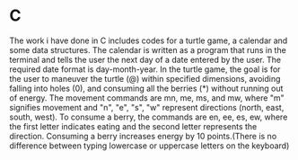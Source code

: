 # C
 The work i have done in C includes codes for a turtle game, a calendar and some data structures. The calendar is written as a program that runs in the terminal and tells the user the next day of a date entered by the user. The required date format is day-month-year. In the turtle game, the goal is for the user to maneuver the turtle (@) within specified dimensions, avoiding falling into holes (0), and consuming all the berries (*) without running out of energy. The movement commands are mn, me, ms, and mw, where "m" signifies movement and "n", "e", "s", "w" represent directions (north, east, south, west). To consume a berry, the commands are en, ee, es, ew, where the first letter indicates eating and the second letter represents the direction. Consuming a berry increases energy by 10 points.(There is no difference between typing lowercase or uppercase letters on the keyboard)
